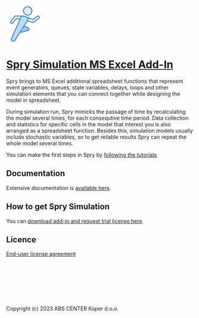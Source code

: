 ![Spry Simulation](docs/images/icons8-sports-mode-100.png)

# [Spry Simulation MS Excel Add-In](https://sprysimulation.com/)

Spry brings to MS Excel additional spreadsheet functions that represent event generators, queues, state variables, delays, loops and other simulation elements that you can connect together while designing the model in spreadsheet.

During simulation run, Spry mimicks the passage of time by recalculating the model several times, for each consequtive time period. Data collection and statistics for specific cells in the model that interest you is also arranged as a spreadsheet function. Besides this, simulation models usually include stochastic variables, so to get reilable results Spry can repeat the whole model several times.

You can make the first steps in Spry by [following the tutorials](https://sprysimulation.com/getting-started/).

## Documentation

Extensive documentation is [available here](https://sprysimulation.com/documentation/).

## How to get Spry Simulation

You can [download add-in and request trial license here](https://sprysimulation.com/download/). 

## Licence

[End-user license agreement](https://sprysimulation.com/eula/)

<br><br><br><br><br><br>


Copyright (c) 2023 ABS CENTER Koper d.o.o. 

